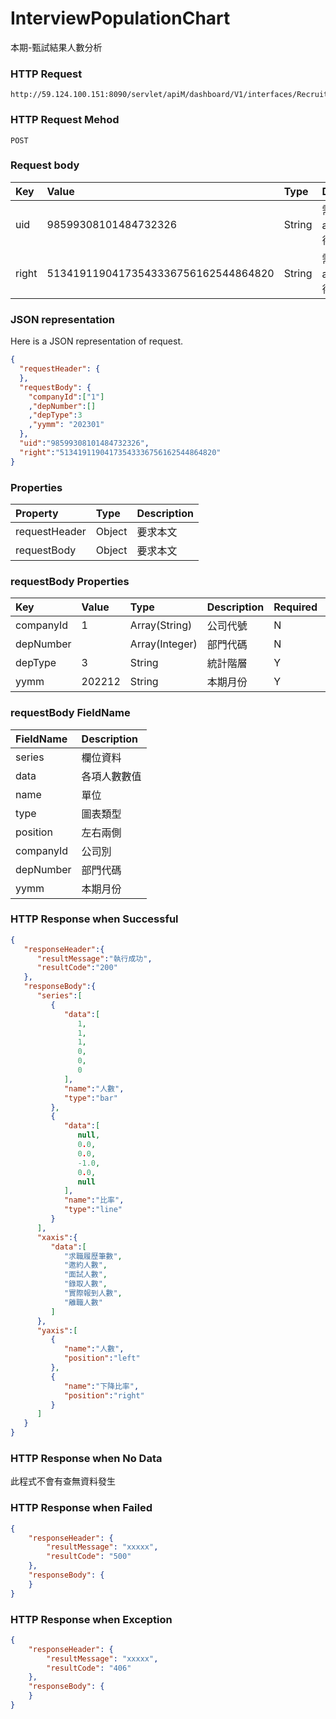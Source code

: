 # InterviewPopulationChart
本期-甄試結果人數分析

### HTTP Request
```
http://59.124.100.151:8090/servlet/apiM/dashboard/V1/interfaces/RecruitDemandResult/InterviewPopulationChart
```

### HTTP Request Mehod
```
POST
```

### Request body
| Key | Value | Type | Description |
|:----------|:-------------|:-----|:------------|
| uid | 98599308101484732326 | String | 需透過apiLogin取得
| right | 51341911904173543336756162544864820 | String | 需透過apiLogin取得 |

### JSON representation
Here is a JSON representation of request.
```json
{
  "requestHeader": {
  },
  "requestBody": {
    "companyId":["1"]
    ,"depNumber":[]
    ,"depType":3
    ,"yymm": "202301"
  },
  "uid":"98599308101484732326",
  "right":"51341911904173543336756162544864820"
}
```

### Properties
| Property | Type | Description |
|:---------|:-----|:------------|
| requestHeader | Object | 要求本文 |
| requestBody | Object | 要求本文 |

### requestBody Properties
| Key | Value | Type | Description | Required | Format |
|:----------|:-------------|:-----|:------------|:------------|:------------|
| companyId | 1 | Array(String) | 公司代號 | N | n/a |
| depNumber |  | Array(Integer) | 部門代碼 | N | n/a |
| depType | 3 | String | 統計階層 | Y | n/a |
| yymm | 202212 | String | 本期月份 | Y | YYYYmm |


### requestBody FieldName
| FieldName | Description |
|:----------|:-------------|
| series | 欄位資料 |
| data | 各項人數數值 |
| name | 單位 |
| type | 圖表類型 |
| position | 左右兩側 |
| companyId | 公司別 |
| depNumber | 部門代碼 |
| yymm | 本期月份 |

### HTTP Response when Successful
```json
{
   "responseHeader":{
      "resultMessage":"執行成功",
      "resultCode":"200"
   },
   "responseBody":{
      "series":[
         {
            "data":[
               1,
               1,
               1,
               0,
               0,
               0
            ],
            "name":"人數",
            "type":"bar"
         },
         {
            "data":[
               null,
               0.0,
               0.0,
               -1.0,
               0.0,
               null
            ],
            "name":"比率",
            "type":"line"
         }
      ],
      "xaxis":{
         "data":[
            "求職履歷筆數",
            "邀約人數",
            "面試人數",
            "錄取人數",
            "實際報到人數",
            "離職人數"
         ]
      },
      "yaxis":[
         {
            "name":"人數",
            "position":"left"
         },
         {
            "name":"下降比率",
            "position":"right"
         }
      ]
   }
}
```

### HTTP Response when No Data
此程式不會有查無資料發生

### HTTP Response when Failed
```json
{
    "responseHeader": {
        "resultMessage": "xxxxx",
        "resultCode": "500"
    },
    "responseBody": {
    }
}
```

### HTTP Response when Exception
```json
{
    "responseHeader": {
        "resultMessage": "xxxxx",
        "resultCode": "406"
    },
    "responseBody": {
    }
}
```
